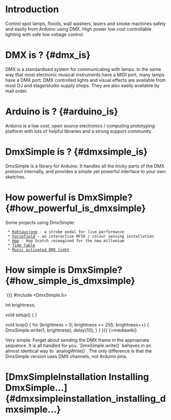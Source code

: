 # Introduction

Control spot lamps, floods, wall washers, lasers and smoke machines
safely and easily from Arduino using DMX. High power low cost
controllable lighting with safe low voltage control.

# DMX is ? {#dmx_is}

DMX is a standardised system for communicating with lamps. In the same
way that most electronic musical instruments have a MIDI port, many
lamps have a DMX port. DMX controlled lights and visual effects are
available from most DJ and stage/studio supply shops. They are also
easily available by mail order.

# Arduino is ? {#arduino_is}

Arduino is a low cost, open source electronics / computing prototyping
platform with lots of helpful libraries and a strong support community.

# DmxSimple is ? {#dmxsimple_is}

DmxSimple is a library for Arduino. It handles all the tricky parts of
the DMX protocol internally, and provides a simple yet powerful
interface to your own sketches.

# How powerful is DmxSimple? {#how_powerful_is_dmxsimple}

Some projects using DmxSimple:

` * `[`Kohtausjone`](https://www.tasankokaiku.com/jarse/?p=268)` - a strobe pedal for live performance`\
` * `[`Forcefield`](https://www.tinker.it/en/Projects/Forcefield)` - an interactive RFID / colour sensing installation`\
` * `[`Hop`](https://www.tinker.it/en/Projects/Hop)` - Hop Scotch reimagined for the new millenium`\
` * `[`Time Table`](https://vimeo.com/6944430)\
` * `[`Music activated DMX light`](https://www.youtube.com/watch?v=GJfbM0zuRVk)

# How simple is DmxSimple? {#how_simple_is_dmxsimple}

`{{{
#include <DmxSimple.h>

int brightness;

void setup() {
}

void loop() {
  for (brightness = 0; brightness <= 255; brightness++) {
    DmxSimple.write(1, brightness);
    delay(10);
  }
}
}}}`{=mediawiki}

Very simple. Forget about sending the DMX frame in the appropriate
sequence. It is all handled for you. \`DmxSimple.write()\` behaves in an
almost identical way to \`analogWrite()\`. The only difference is that
the DmxSimple version uses DMX channels, not Arduino pins.

# \[DmxSimpleInstallation Installing DmxSimple\...\] {#dmxsimpleinstallation_installing_dmxsimple...}
